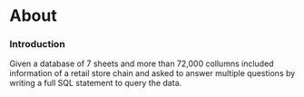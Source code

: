 # About

### Introduction
Given a database of 7 sheets and more than 72,000 collumns included information of a retail store chain and asked to answer multiple questions by writing a full SQL statement to query the data.
